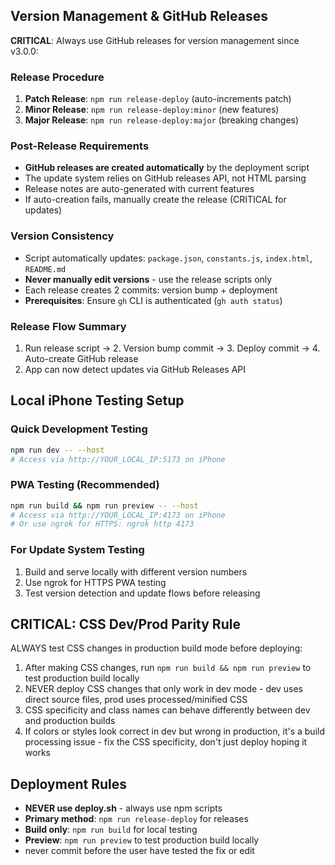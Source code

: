 ## Version Management & GitHub Releases

**CRITICAL**: Always use GitHub releases for version management since v3.0.0:

### Release Procedure
1. **Patch Release**: `npm run release-deploy` (auto-increments patch)
2. **Minor Release**: `npm run release-deploy:minor` (new features)  
3. **Major Release**: `npm run release-deploy:major` (breaking changes)

### Post-Release Requirements
- **GitHub releases are created automatically** by the deployment script
- The update system relies on GitHub releases API, not HTML parsing
- Release notes are auto-generated with current features
- If auto-creation fails, manually create the release (CRITICAL for updates)

### Version Consistency  
- Script automatically updates: `package.json`, `constants.js`, `index.html`, `README.md`
- **Never manually edit versions** - use the release scripts only
- Each release creates 2 commits: version bump + deployment
- **Prerequisites**: Ensure `gh` CLI is authenticated (`gh auth status`)

### Release Flow Summary
1. Run release script → 2. Version bump commit → 3. Deploy commit → 4. Auto-create GitHub release
2. App can now detect updates via GitHub Releases API

## Local iPhone Testing Setup

### Quick Development Testing
```bash
npm run dev -- --host
# Access via http://YOUR_LOCAL_IP:5173 on iPhone
```

### PWA Testing (Recommended)
```bash
npm run build && npm run preview -- --host
# Access via http://YOUR_LOCAL_IP:4173 on iPhone
# Or use ngrok for HTTPS: ngrok http 4173
```

### For Update System Testing
1. Build and serve locally with different version numbers
2. Use ngrok for HTTPS PWA testing
3. Test version detection and update flows before releasing

## CRITICAL: CSS Dev/Prod Parity Rule
ALWAYS test CSS changes in production build mode before deploying:
1. After making CSS changes, run `npm run build && npm run preview` to test production build locally
2. NEVER deploy CSS changes that only work in dev mode - dev uses direct source files, prod uses processed/minified CSS
3. CSS specificity and class names can behave differently between dev and production builds
4. If colors or styles look correct in dev but wrong in production, it's a build processing issue - fix the CSS specificity, don't just deploy hoping it works

## Deployment Rules
- **NEVER use deploy.sh** - always use npm scripts
- **Primary method**: `npm run release-deploy` for releases
- **Build only**: `npm run build` for local testing
- **Preview**: `npm run preview` to test production build locally
- never commit before the user have tested the fix or edit